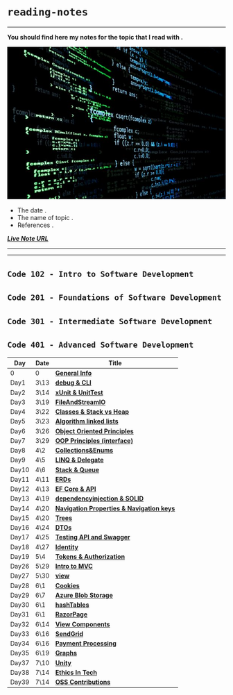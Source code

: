 # `reading-notes`
------


**You should find here my notes for the topic that I read with .**

![image](./image/mainLogo.jpg)

* The date .
* The name of topic .
* References .

***[Live Note URL](https://fuad-bassam.github.io/reading-notes/)***

-------
-----



## ```Code 102 - Intro to Software Development```

## ```Code 201 - Foundations of Software Development```

## ```Code 301 - Intermediate Software Development```

## ```Code 401 - Advanced Software Development```


Day|Date|Title
---|----|-----
 0 | 0| **[General Info](./general-Information/General.md)**
Day1|3\13| **[debug & CLI](./day1/DebuggingAndCLI.md)**
Day2|3\14| **[xUnit & UnitTest](./day2/xUnit-UnitTest.md)**
Day3|3\19| **[FileAndStreamIO](./day3/FileAndStreamIO.md)**
Day4|3\22| **[Classes & Stack vs Heap](./day4/Classes_Stake.md)**
Day5|3\23| **[Algorithm linked lists](./day5/Algorithm-linked-lists.md)**
Day6|3\26| **[Object Oriented Principles](./day6/ObjectOrientedPrinciples.md)**
Day7|3\29| **[OOP Principles (interface)](./day7/interface.md)**
Day8|4\2| **[Collections&Enums](./day8/CollectionsAndEnums.md)**
Day9|4\5| **[LINQ & Delegate](./day9/LINQ.md)**
Day10|4\6| **[Stack & Queue](./day10/StackAndQueue.md)**
Day11|4\11| **[ERDs](./day11/ERDs.md)**
Day12|4\13| **[EF Core & API](./day12/EntityFrameworkCore.md)**
Day13|4\19| **[dependencyinjection & SOLID](./day13/injection.md)**
Day14|4\20| **[Navigation Properties & Navigation keys](./day14/RoutingAndNavigationProperties.md)**
Day15|4\20| **[Trees](./day14/Trees.md)**
Day16|4\24| **[DTOs](./day16/DTO.md)**
Day17|4\25| **[Testing API and Swagger](./day17/TestingAndSwagger.md)**
Day18|4\27| **[Identity](./day18/Identity.md)**
Day19|5\4| **[Tokens & Authorization](./day19/Tokens.md)**
Day26|5\29| **[Intro to MVC](./day26/DevOps.md)**
Day27|5\30| **[view](./day27/view.md)**
Day28|6\1| **[Cookies](./day28/Cookies.md)**
Day29|6\7| **[Azure Blob Storage](./day29/AzureBlobStorage.md)**
Day30|6\1| **[hashTables](./day30/hashTables.md)**
Day31|6\1| **[RazorPage](./day31/RazorPage.md)**
Day32|6\14| **[View Components](./day32/ViewComponents.md)**
Day33|6\16| **[SendGrid](./day33/Sendgrid.md)**
Day34|6\16| **[Payment Processing](./day34/PaymentProcessing.md)**
Day35|6\19| **[Graphs](./day35//Graphs.md)**
Day37|7\10| **[Unity](./day37/Unity.md)**
Day38|7\14| **[Ethics In Tech](./day38/EthicsInTech.md)**
Day39|7\14| **[OSS Contributions](./day39/OSSContributions.md)**
